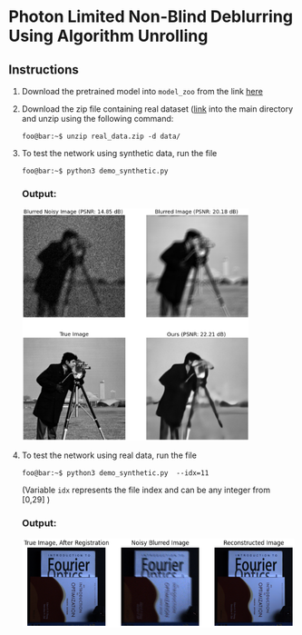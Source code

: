 # Photon Limited Non-Blind Deblurring Using Algorithm Unrolling


## Instructions
1. Download the pretrained model into ```model_zoo``` from the link [here](https://1drv.ms/u/s!AjMYTt_aGQ9-hH2aIaReD3DG_ITF)
2. Download the zip file containing real dataset ([link](https://1drv.ms/u/s!AjMYTt_aGQ9-hH_myp4irQREzX3K?e=NwARXc) into the main directory and unzip using the following command:
      ```console
      foo@bar:~$ unzip real_data.zip -d data/ 
      ```
 3. To test the network using synthetic data, run the file
      ```console
      foo@bar:~$ python3 demo_synthetic.py  
      ```
      
      ### Output:
      
    <img src="results/demo_synthetic.png" alt="demo_synthetic" width="400"/>
      
   3. To test the network using real data, run the file 
      ```console
      foo@bar:~$ python3 demo_synthetic.py  --idx=11
      ```
      (Variable ```idx``` represents the file index and can be any integer from [0,29] )
      
      ### Output:
      
      ![demo_real](results/demo_real.png)
